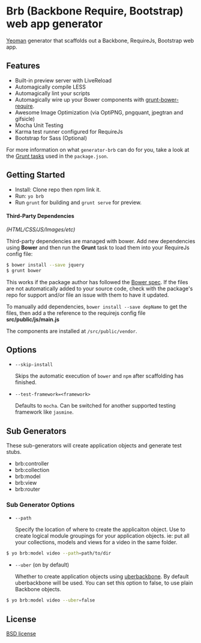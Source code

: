 # Brb (Backbone Require, Bootstrap) web app generator

[Yeoman](http://yeoman.io) generator that scaffolds out a Backbone, RequireJs, Bootstrap web app.

## Features

* Built-in preview server with LiveReload
* Automagically compile LESS
* Automagically lint your scripts
* Automagically wire up your Bower components with [grunt-bower-require](#third-party-dependencies).
* Awesome Image Optimization (via OptiPNG, pngquant, jpegtran and gifsicle)
* Mocha Unit Testing
* Karma test runner configured for RequireJs
* Bootstrap for Sass (Optional)

For more information on what `generator-brb` can do for you, take a look at the [Grunt tasks](https://github.com/schirinos/generator-brb/blob/master/app/templates/_package.json) used in the `package.json`.


## Getting Started

- Install: Clone repo then npm link it.
- Run: `yo brb`
- Run `grunt` for building and `grunt serve` for preview.

#### Third-Party Dependencies

*(HTML/CSS/JS/Images/etc)*

Third-party dependencies are managed with bower. Add new dependencies using **Bower** and then run the **Grunt** task to load them into
your RequireJs config file:

```sh
$ bower install --save jquery
$ grunt bower
```

This works if the package author has followed the [Bower spec](https://github.com/bower/bower.json-spec). If the files are not automatically added to your source code, check with the package's repo for support and/or file an issue with them to have it updated.

To manually add dependencies, `bower install --save depName` to get the files, then add a the reference to the requirejs config file **src/public/js/main.js**

The components are installed at `/src/public/vendor`.

## Options

* `--skip-install`

  Skips the automatic execution of `bower` and `npm` after scaffolding has finished.

* `--test-framework=<framework>`

  Defaults to `mocha`. Can be switched for another supported testing framework like `jasmine`.

## Sub Generators

These sub-generators will create application objects and generate test stubs.
* brb:controller
* brb:collection
* brb:model
* brb:view
* brb:router

### Sub Generator Options
* `--path`

  Specify the location of where to create the applicaiton object. Use to create logical module groupings for your application objects. 
  ie: put all your collections, models and views for a video in the same folder.

```sh
$ yo brb:model video --path=path/to/dir

```

* `--uber` (on by default)

  Whether to create application objects using [uberbackbone](https://github.com/schirinos/uberbackbone). 
  By default uberbackbone will be used. You can set this option to false, to use plain Backbone objects.

```sh
$ yo brb:model video --uber=false

```

## License

[BSD license](http://opensource.org/licenses/bsd-license.php)